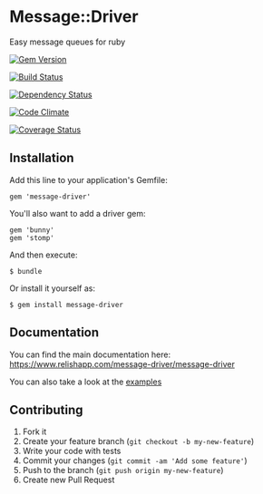 # Message::Driver

Easy message queues for ruby

[![Gem Version](https://badge.fury.io/rb/message-driver.png)](http://badge.fury.io/rb/message-driver)

[![Build Status](https://travis-ci.org/message-driver/message-driver.png?branch=master)](https://travis-ci.org/message-driver/message-driver)

[![Dependency Status](https://gemnasium.com/message-driver/message-driver.png)](https://gemnasium.com/message-driver/message-driver)

[![Code Climate](https://codeclimate.com/github/message-driver/message-driver.png)](https://codeclimate.com/github/message-driver/message-driver)

[![Coverage Status](https://img.shields.io/coveralls/message-driver/message-driver.svg)](https://coveralls.io/r/message-driver/message-driver)

## Installation

Add this line to your application's Gemfile:

    gem 'message-driver'

You'll also want to add a driver gem:

    gem 'bunny'
    gem 'stomp'

And then execute:

    $ bundle

Or install it yourself as:

    $ gem install message-driver

## Documentation

You can find the main documentation here: https://www.relishapp.com/message-driver/message-driver

You can also take a look at the [examples](/examples)

## Contributing

1. Fork it
2. Create your feature branch (`git checkout -b my-new-feature`)
3. Write your code with tests
4. Commit your changes (`git commit -am 'Add some feature'`)
5. Push to the branch (`git push origin my-new-feature`)
6. Create new Pull Request
